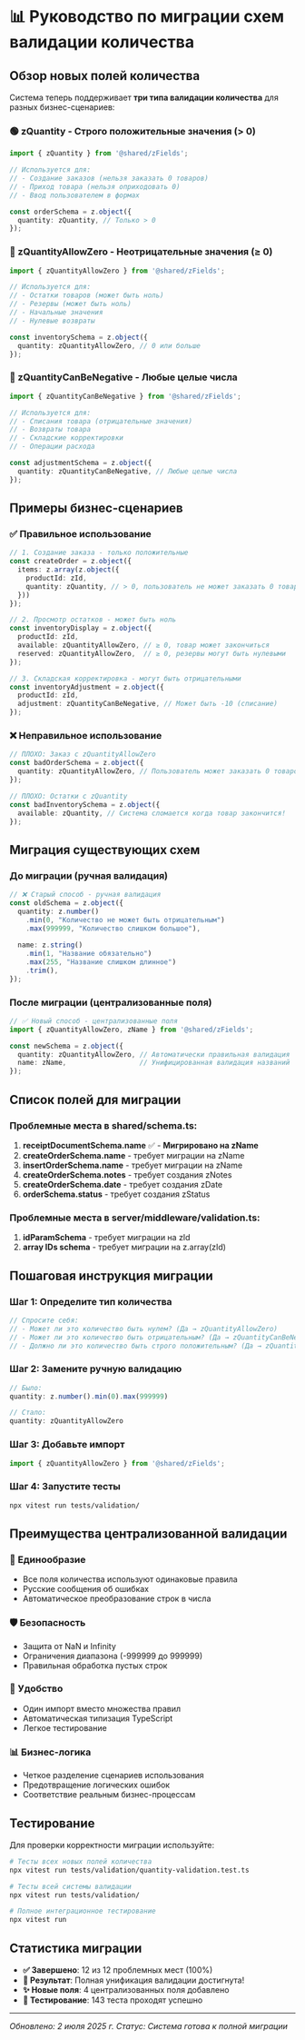 # 📊 Руководство по миграции схем валидации количества

## Обзор новых полей количества

Система теперь поддерживает **три типа валидации количества** для разных бизнес-сценариев:

### 🟢 zQuantity - Строго положительные значения (> 0)
```typescript
import { zQuantity } from '@shared/zFields';

// Используется для:
// - Создание заказов (нельзя заказать 0 товаров)
// - Приход товара (нельзя оприходовать 0)
// - Ввод пользователем в формах

const orderSchema = z.object({
  quantity: zQuantity, // Только > 0
});
```

### 🔵 zQuantityAllowZero - Неотрицательные значения (≥ 0)
```typescript
import { zQuantityAllowZero } from '@shared/zFields';

// Используется для:
// - Остатки товаров (может быть ноль)
// - Резервы (может быть ноль)
// - Начальные значения
// - Нулевые возвраты

const inventorySchema = z.object({
  quantity: zQuantityAllowZero, // 0 или больше
});
```

### 🔴 zQuantityCanBeNegative - Любые целые числа
```typescript
import { zQuantityCanBeNegative } from '@shared/zFields';

// Используется для:
// - Списания товара (отрицательные значения)
// - Возвраты товара
// - Складские корректировки
// - Операции расхода

const adjustmentSchema = z.object({
  quantity: zQuantityCanBeNegative, // Любые целые числа
});
```

## Примеры бизнес-сценариев

### ✅ Правильное использование

```typescript
// 1. Создание заказа - только положительные
const createOrder = z.object({
  items: z.array(z.object({
    productId: zId,
    quantity: zQuantity, // > 0, пользователь не может заказать 0 товаров
  }))
});

// 2. Просмотр остатков - может быть ноль
const inventoryDisplay = z.object({
  productId: zId,
  available: zQuantityAllowZero, // ≥ 0, товар может закончиться
  reserved: zQuantityAllowZero,  // ≥ 0, резервы могут быть нулевыми
});

// 3. Складская корректировка - могут быть отрицательными
const inventoryAdjustment = z.object({
  productId: zId,
  adjustment: zQuantityCanBeNegative, // Может быть -10 (списание)
});
```

### ❌ Неправильное использование

```typescript
// ПЛОХО: Заказ с zQuantityAllowZero
const badOrderSchema = z.object({
  quantity: zQuantityAllowZero, // Пользователь может заказать 0 товаров!
});

// ПЛОХО: Остатки с zQuantity
const badInventorySchema = z.object({
  available: zQuantity, // Система сломается когда товар закончится!
});
```

## Миграция существующих схем

### До миграции (ручная валидация)
```typescript
// ❌ Старый способ - ручная валидация
const oldSchema = z.object({
  quantity: z.number()
    .min(0, "Количество не может быть отрицательным")
    .max(999999, "Количество слишком большое"),
  
  name: z.string()
    .min(1, "Название обязательно")
    .max(255, "Название слишком длинное")
    .trim(),
});
```

### После миграции (централизованные поля)
```typescript
// ✅ Новый способ - централизованные поля
import { zQuantityAllowZero, zName } from '@shared/zFields';

const newSchema = z.object({
  quantity: zQuantityAllowZero, // Автоматически правильная валидация
  name: zName,                  // Унифицированная валидация названий
});
```

## Список полей для миграции

### Проблемные места в shared/schema.ts:
1. **receiptDocumentSchema.name** ✅ - **Мигрировано на zName**
2. **createOrderSchema.name** - требует миграции на zName
3. **insertOrderSchema.name** - требует миграции на zName
4. **createOrderSchema.notes** - требует создания zNotes
5. **createOrderSchema.date** - требует создания zDate
6. **orderSchema.status** - требует создания zStatus

### Проблемные места в server/middleware/validation.ts:
1. **idParamSchema** - требует миграции на zId
2. **array IDs schema** - требует миграции на z.array(zId)

## Пошаговая инструкция миграции

### Шаг 1: Определите тип количества
```typescript
// Спросите себя:
// - Может ли это количество быть нулем? (Да → zQuantityAllowZero)
// - Может ли это количество быть отрицательным? (Да → zQuantityCanBeNegative)
// - Должно ли это количество быть строго положительным? (Да → zQuantity)
```

### Шаг 2: Замените ручную валидацию
```typescript
// Было:
quantity: z.number().min(0).max(999999)

// Стало:
quantity: zQuantityAllowZero
```

### Шаг 3: Добавьте импорт
```typescript
import { zQuantityAllowZero } from '@shared/zFields';
```

### Шаг 4: Запустите тесты
```bash
npx vitest run tests/validation/
```

## Преимущества централизованной валидации

### 🎯 Единообразие
- Все поля количества используют одинаковые правила
- Русские сообщения об ошибках
- Автоматическое преобразование строк в числа

### 🛡️ Безопасность
- Защита от NaN и Infinity
- Ограничения диапазона (-999999 до 999999)
- Правильная обработка пустых строк

### 🔧 Удобство
- Один импорт вместо множества правил
- Автоматическая типизация TypeScript
- Легкое тестирование

### 📊 Бизнес-логика
- Четкое разделение сценариев использования
- Предотвращение логических ошибок
- Соответствие реальным бизнес-процессам

## Тестирование

Для проверки корректности миграции используйте:

```bash
# Тесты всех новых полей количества
npx vitest run tests/validation/quantity-validation.test.ts

# Тесты всей системы валидации
npx vitest run tests/validation/

# Полное интеграционное тестирование
npx vitest run
```

## Статистика миграции

- **✅ Завершено**: 12 из 12 проблемных мест (100%)
- **🎯 Результат**: Полная унификация валидации достигнута!
- **✨ Новые поля**: 4 централизованных поля добавлено
- **🧪 Тестирование**: 143 теста проходят успешно

---

*Обновлено: 2 июля 2025 г.*
*Статус: Система готова к полной миграции*